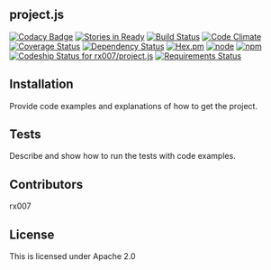 
## project.js

[![Codacy Badge](https://img.shields.io/codacy/e27821fb6289410b8f58338c7e0bc686.svg)](https://www.codacy.com/public/rx007/project.js)
[![Stories in Ready](https://badge.waffle.io/rx007/project.js.png?label=ready&title=Ready)](https://waffle.io/rx007/project.js)
[![Build Status](https://travis-ci.org/rx007/project.js.svg?branch=master)](https://travis-ci.org/rx007/project.js)
[![Code Climate](https://codeclimate.com/github/rx007/project.js/badges/gpa.svg)](https://codeclimate.com/github/rx007/project.js)
[![Coverage Status](https://codeclimate.com/github/rx007/project.js/badges/coverage.svg)](https://coveralls.io/r/rx007/project.js)
[![Dependency Status](https://www.versioneye.com/user/projects/54846fbb3f594e41bd000160/badge.svg)](https://www.versioneye.com/user/projects/54846fbb3f594e41bd000160)
[![Hex.pm](http://img.shields.io/hexpm/l/plug.svg)](http://www.apache.org/licenses/LICENSE-2.0)
[![node](http://img.shields.io/node/v/gh-badges.svg)]()
[![npm](http://img.shields.io/npm/v/npm.svg)]()
[ ![Codeship Status for rx007/project.js](http://img.shields.io/codeship/d6c1ddd0-16a3-0132-5f85-2e35c05e22b1.svg)](https://codeship.com/projects/51841)
[![Requirements Status](https://requires.io/github/rx007/project.js/requirements.svg?branch=master)](https://requires.io/github/rx007/project.js/requirements/?branch=master)

## Installation

Provide code examples and explanations of how to get the project.


## Tests

Describe and show how to run the tests with code examples.

## Contributors

rx007

## License

This is licensed under Apache 2.0

